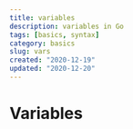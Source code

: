 ```yaml
---
title: variables
description: variables in Go
tags: [basics, syntax]
category: basics
slug: vars
created: "2020-12-19"
updated: "2020-12-20"
---
```


# Variables
